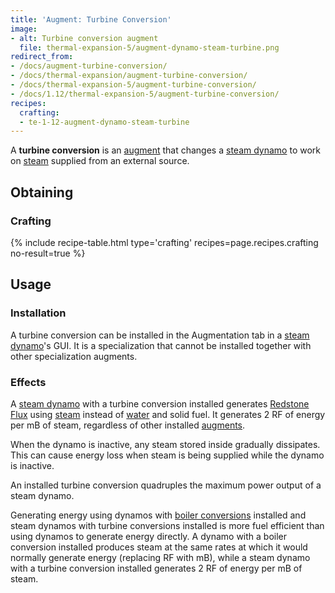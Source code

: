 ```yaml
---
title: 'Augment: Turbine Conversion'
image:
- alt: Turbine conversion augment
  file: thermal-expansion-5/augment-dynamo-steam-turbine.png
redirect_from:
- /docs/augment-turbine-conversion/
- /docs/thermal-expansion/augment-turbine-conversion/
- /docs/thermal-expansion-5/augment-turbine-conversion/
- /docs/1.12/thermal-expansion-5/augment-turbine-conversion/
recipes:
  crafting:
  - te-1-12-augment-dynamo-steam-turbine
---
```


A **turbine conversion** is an [augment](../augments/) that changes a [steam
dynamo](../steam-dynamo/) to work on [steam](../../thermal-foundation/steam/) supplied from an
external source.


Obtaining
---------

### Crafting
{% include recipe-table.html type='crafting' recipes=page.recipes.crafting no-result=true %}


Usage
-----

### Installation
A turbine conversion can be installed in the Augmentation tab in a [steam
dynamo](../steam-dynamo/)'s GUI. It is a specialization that cannot be
installed together with other specialization augments.

### Effects
A [steam dynamo](../steam-dynamo/) with a turbine conversion installed
generates [Redstone Flux](/docs/redstone-flux/) using [steam](../../thermal-foundation/steam/)
instead of [water](https://minecraft.gamepedia.com/Water) and solid fuel. It
generates 2 RF of energy per mB of steam, regardless of other installed
[augments](../augments/).

When the dynamo is inactive, any steam stored inside gradually dissipates. This
can cause energy loss when steam is being supplied while the dynamo is inactive.

An installed turbine conversion quadruples the maximum power output of a steam
dynamo.

Generating energy using dynamos with [boiler
conversions](../augment-boiler-conversion/) installed and steam dynamos with
turbine conversions installed is more fuel efficient than using dynamos to
generate energy directly. A dynamo with a boiler conversion installed produces
steam at the same rates at which it would normally generate energy (replacing RF
with mB), while a steam dynamo with a turbine conversion installed generates 2
RF of energy per mB of steam.

